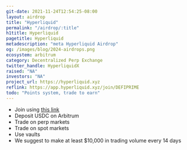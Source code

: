 ```yaml
---
git-date: 2021-11-24T12:54:25-08:00
layout: airdrop
title: "Hyperliquid"
permalink: "/airdrop/:title"
h1title: Hyperliquid
pagetitle: Hyperliquid
metadescription: "meta Hyperliquid Airdrop"
og: /images/blog/2024-airdrops.png
ecosystem: arbitrum
category: Decentralized Perp Exchange
twitter_handle: HyperliquidX
raised: "NA"
investors: "NA"
project_url: https://hyperliquid.xyz
reflink: https://app.hyperliquid.xyz/join/DEFIPRIME
todo: "Points system, trade to earn"
---
```


- Join using [this link](https://app.hyperliquid.xyz/join/DEFIPRIME)
- Deposit USDC on Arbitrum
- Trade on perp markets
- Trade on spot markets
- Use vaults
- We suggest to make at least \$10,000 in trading volume every 14 days
